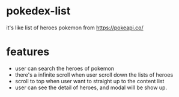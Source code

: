 # pokedex-list
it's like list of heroes pokemon from https://pokeapi.co/

# features 

- user can search the heroes of pokemon 
- there's a infinite scroll when user scroll down the lists of heroes 
- scroll to top when user want to straight up to the content list
- user can see the detail of heroes, and modal will be show up.
